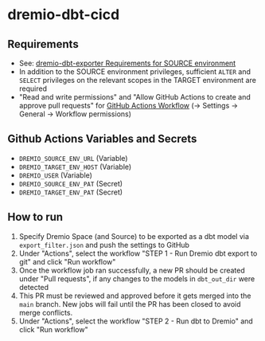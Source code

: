 # dremio-dbt-cicd

## Requirements
- See: [dremio-dbt-exporter Requirements for SOURCE environment](https://github.com/dremio-professional-services/dremio-dbt-exporter?tab=readme-ov-file#requirements)
- In addition to the SOURCE environment privileges, sufficient `ALTER` and `SELECT` privileges on the relevant scopes in the TARGET environment are required
- "Read and write permissions" and "Allow GitHub Actions to create and approve pull requests" for [GitHub Actions Workflow](https://docs.github.com/en/repositories/managing-your-repositorys-settings-and-features/enabling-features-for-your-repository/managing-github-actions-settings-for-a-repository#enabling-workflows-for-private-repository-forks) (-> Settings -> General -> Workflow permissions)

## Github Actions Variables and Secrets
- `DREMIO_SOURCE_ENV_URL` (Variable)
- `DREMIO_TARGET_ENV_HOST` (Variable)
- `DREMIO_USER` (Variable)
- `DREMIO_SOURCE_ENV_PAT` (Secret)
- `DREMIO_TARGET_ENV_PAT` (Secret)


## How to run
1. Specify Dremio Space (and Source) to be exported as a dbt model via `export_filter.json` and push the settings to GitHub
2. Under "Actions", select the workflow "STEP 1 - Run Dremio dbt export to git" and click "Run workflow"
3. Once the workflow job ran successfully, a new PR should be created under "Pull requests", if any changes to the models in `dbt_out_dir` were detected
4. This PR must be reviewed and approved before it gets merged into the `main` branch. New jobs will fail until the PR has been closed to avoid merge conflicts.
5. Under "Actions", select the workflow "STEP 2 - Run dbt to Dremio" and click "Run workflow"